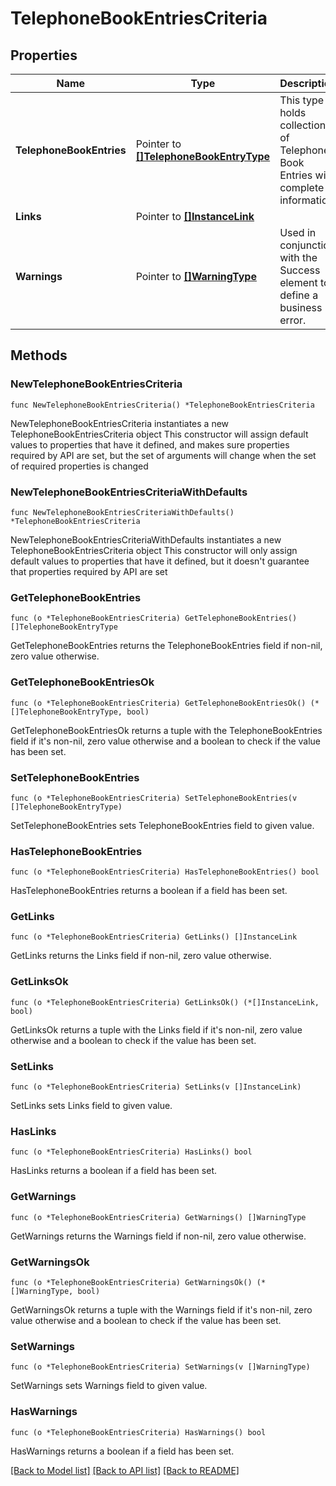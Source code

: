 # TelephoneBookEntriesCriteria

## Properties

Name | Type | Description | Notes
------------ | ------------- | ------------- | -------------
**TelephoneBookEntries** | Pointer to [**[]TelephoneBookEntryType**](TelephoneBookEntryType.md) | This type holds collection of Telephone Book Entries with complete information. | [optional] 
**Links** | Pointer to [**[]InstanceLink**](InstanceLink.md) |  | [optional] 
**Warnings** | Pointer to [**[]WarningType**](WarningType.md) | Used in conjunction with the Success element to define a business error. | [optional] 

## Methods

### NewTelephoneBookEntriesCriteria

`func NewTelephoneBookEntriesCriteria() *TelephoneBookEntriesCriteria`

NewTelephoneBookEntriesCriteria instantiates a new TelephoneBookEntriesCriteria object
This constructor will assign default values to properties that have it defined,
and makes sure properties required by API are set, but the set of arguments
will change when the set of required properties is changed

### NewTelephoneBookEntriesCriteriaWithDefaults

`func NewTelephoneBookEntriesCriteriaWithDefaults() *TelephoneBookEntriesCriteria`

NewTelephoneBookEntriesCriteriaWithDefaults instantiates a new TelephoneBookEntriesCriteria object
This constructor will only assign default values to properties that have it defined,
but it doesn't guarantee that properties required by API are set

### GetTelephoneBookEntries

`func (o *TelephoneBookEntriesCriteria) GetTelephoneBookEntries() []TelephoneBookEntryType`

GetTelephoneBookEntries returns the TelephoneBookEntries field if non-nil, zero value otherwise.

### GetTelephoneBookEntriesOk

`func (o *TelephoneBookEntriesCriteria) GetTelephoneBookEntriesOk() (*[]TelephoneBookEntryType, bool)`

GetTelephoneBookEntriesOk returns a tuple with the TelephoneBookEntries field if it's non-nil, zero value otherwise
and a boolean to check if the value has been set.

### SetTelephoneBookEntries

`func (o *TelephoneBookEntriesCriteria) SetTelephoneBookEntries(v []TelephoneBookEntryType)`

SetTelephoneBookEntries sets TelephoneBookEntries field to given value.

### HasTelephoneBookEntries

`func (o *TelephoneBookEntriesCriteria) HasTelephoneBookEntries() bool`

HasTelephoneBookEntries returns a boolean if a field has been set.

### GetLinks

`func (o *TelephoneBookEntriesCriteria) GetLinks() []InstanceLink`

GetLinks returns the Links field if non-nil, zero value otherwise.

### GetLinksOk

`func (o *TelephoneBookEntriesCriteria) GetLinksOk() (*[]InstanceLink, bool)`

GetLinksOk returns a tuple with the Links field if it's non-nil, zero value otherwise
and a boolean to check if the value has been set.

### SetLinks

`func (o *TelephoneBookEntriesCriteria) SetLinks(v []InstanceLink)`

SetLinks sets Links field to given value.

### HasLinks

`func (o *TelephoneBookEntriesCriteria) HasLinks() bool`

HasLinks returns a boolean if a field has been set.

### GetWarnings

`func (o *TelephoneBookEntriesCriteria) GetWarnings() []WarningType`

GetWarnings returns the Warnings field if non-nil, zero value otherwise.

### GetWarningsOk

`func (o *TelephoneBookEntriesCriteria) GetWarningsOk() (*[]WarningType, bool)`

GetWarningsOk returns a tuple with the Warnings field if it's non-nil, zero value otherwise
and a boolean to check if the value has been set.

### SetWarnings

`func (o *TelephoneBookEntriesCriteria) SetWarnings(v []WarningType)`

SetWarnings sets Warnings field to given value.

### HasWarnings

`func (o *TelephoneBookEntriesCriteria) HasWarnings() bool`

HasWarnings returns a boolean if a field has been set.


[[Back to Model list]](../README.md#documentation-for-models) [[Back to API list]](../README.md#documentation-for-api-endpoints) [[Back to README]](../README.md)



